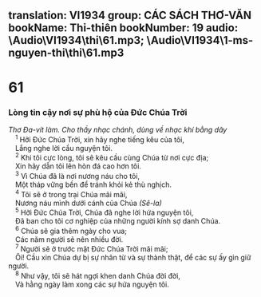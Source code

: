 translation: VI1934
group: CÁC SÁCH THƠ-VĂN
bookName: Thi-thiên 
bookNumber: 19
audio: \Audio\VI1934\thi\61.mp3; \Audio\VI1934\1-ms-nguyen-thi\thi\61.mp3
-------

<div class="title"><h1>61</h1><h3>Lòng tin cậy nơi sự phù hộ của Đức Chúa Trời</h3><i>Thơ Đa-vít làm. Cho thầy nhạc chánh, dùng về nhạc khí bằng dây</i></div>
<span class="verse thi_61_1"> <sup>1</sup> Hỡi Đức Chúa Trời, xin hãy nghe tiếng kêu của tôi, <br/> Lắng nghe lời cầu nguyện tôi. <br/></span>
<span class="verse thi_61_2"> <sup>2</sup> Khi tôi cực lòng, tôi sẽ kêu cầu cùng Chúa từ nơi cực địa; <br/> Xin hãy dẫn tôi lên hòn đá cao hơn tôi. <br/></span>
<span class="verse thi_61_3"> <sup>3</sup> Vì Chúa đã là nơi nương náu cho tôi, <br/> Một tháp vững bền để tránh khỏi kẻ thù nghịch. <br/></span>
<span class="verse thi_61_4"> <sup>4</sup> Tôi sẽ ở trong trại Chúa mãi mãi, <br/> Nương náu mình dưới cánh của Chúa <em>(Sê-la)</em><br/></span>
<span class="verse thi_61_5"> <sup>5</sup> Hỡi Đức Chúa Trời, Chúa đã nghe lời hứa nguyện tôi, <br/> Đã ban cho tôi cơ nghiệp của những người kính sợ danh Chúa. <br/></span>
<span class="verse thi_61_6"> <sup>6</sup> Chúa sẽ gia thêm ngày cho vua; <br/> Các năm người sẽ nên nhiều đời. <br/></span>
<span class="verse thi_61_7"> <sup>7</sup> Người sẽ ở trước mặt Đức Chúa Trời mãi mãi; <br/> Ôi! Cầu xin Chúa dự bị sự nhân từ và sự thành thật, để các sự ấy gìn giữ người. <br/></span>
<span class="verse thi_61_8"> <sup>8</sup> Như vậy, tôi sẽ hát ngợi khen danh Chúa đời đời, <br/> Và hằng ngày làm xong các sự hứa nguyện tôi. <br/></span>

